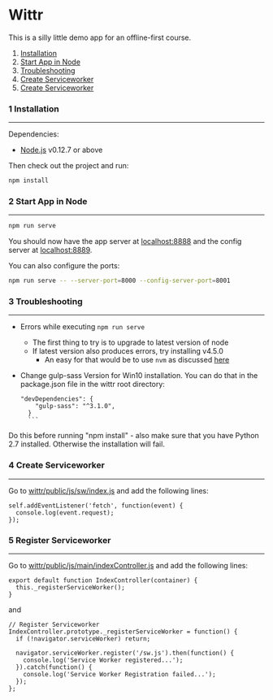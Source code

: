 # Wittr

This is a silly little demo app for an offline-first course.


1. [Installation](1-installation)
2. [Start App in Node](#2-start-app-in-node)
3. [Troubleshooting](#3-troubleshooting)
4. [Create Serviceworker](#4-create-serviceworker)
5. [Create Serviceworker](#5-register-serviceworker)


### 1 Installation
___

Dependencies:

* [Node.js](https://nodejs.org/en/) v0.12.7 or above

Then check out the project and run:

```sh
npm install
```

### 2 Start App in Node
___

```sh
npm run serve
```

You should now have the app server at [localhost:8888](http://localhost:8888) and the config server at [localhost:8889](http://localhost:8888).

You can also configure the ports:

```sh
npm run serve -- --server-port=8000 --config-server-port=8001
```

### 3 Troubleshooting
___

- Errors while executing `npm run serve`
  - The first thing to try is to upgrade to latest version of node
  - If latest version also produces errors, try installing v4.5.0
    - An easy for that would be to use `nvm` as discussed [here](http://stackoverflow.com/a/7718438/1585523)

- Change gulp-sass Version for Win10 installation. You can do that in the package.json file in the wittr root directory:

    ```
    "devDependencies": {
        "gulp-sass": "^3.1.0",
      }
      ```

Do this before running "npm install" - also make sure that you have Python 2.7 installed. Otherwise the installation will fail.


### 4 Create Serviceworker
___

Go to [wittr/public/js/sw/index.js](https://github.com/mpolinowski/wittr/blob/course-notes/public/js/sw/index.js) and add the following lines:

```
self.addEventListener('fetch', function(event) {
  console.log(event.request);
});
```

### 5 Register Serviceworker
___

Go to [wittr/public/js/main/indexController.js](https://github.com/mpolinowski/wittr/blob/course-notes/public/js/main/IndexController.js) and add the following lines:

```
export default function IndexController(container) {
  this._registerServiceWorker();
}
```
and
```
// Register Serviceworker
IndexController.prototype._registerServiceWorker = function() {
  if (!navigator.serviceWorker) return;

  navigator.serviceWorker.register('/sw.js').then(function() {
    console.log('Service Worker registered...');
  }).catch(function() {
    console.log('Service Worker Registration failed...');
  });
};
```
